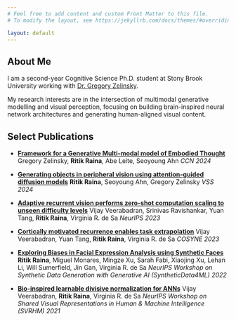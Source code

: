 ```yaml
---
# Feel free to add content and custom Front Matter to this file.
# To modify the layout, see https://jekyllrb.com/docs/themes/#overriding-theme-defaults

layout: default
---
```


## About Me
I am a second-year Cognitive Science Ph.D. student at Stony Brook University working with [Dr. Gregory Zelinsky](https://www.stonybrook.edu/commcms/psychology/faculty/faculty_profiles/gzelinsky). 

My research interests are in the intersection of multimodal generative modelling and visual perception, focusing on building brain-inspired neural network architectures and generating human-aligned visual content.

## Select Publications
- **[Framework for a Generative Multi-modal model of Embodied Thought](https://2024.ccneuro.org/pdf/634_Paper_authored_CCN_2024_Zelinsky-FINAL.pdf)**
Gregory Zelinsky, **Ritik Raina**, Abe Leite, Seoyoung Ahn
  *CCN 2024*

- **[Generating objects in peripheral vision using attention-guided diffusion models](https://jov.arvojournals.org/article.aspx?articleid=2801786)**
**Ritik Raina**, Seoyoung Ahn, Gregory Zelinsky
  *VSS 2024*

- **[Adaptive recurrent vision performs zero-shot computation scaling to unseen difficulty levels](https://arxiv.org/abs/2311.06964)**
Vijay Veerabadran, Srinivas Ravishankar, Yuan Tang, **Ritik Raina**, Virginia R. de Sa
  *NeurIPS 2023*

- **[Cortically motivated recurrence enables task extrapolation](https://drive.google.com/file/d/1Onf04NMijI0RowD-QCPTJGl9vrsnP38E/view)**
Vijay Veerabadran, Yuan Tang, **Ritik Raina**, Virginia R. de Sa
  *COSYNE 2023*

- **[Exploring Biases in Facial Expression Analysis using Synthetic Faces](https://drive.google.com/file/d/1Onf04NMijI0RowD-QCPTJGl9vrsnP38E/view)**
**Ritik Raina**, Miguel Monares, Mingze Xu, Sarah Fabi, Xiaojing Xu, Lehan Li, Will Sumerfield, Jin Gan, Virginia R. de Sa
  *NeurIPS Workshop on Synthetic Data Generation with Generative AI (SyntheticData4ML) 2022*

- **[Bio-inspired learnable divisive normalization for ANNs](https://openreview.net/pdf?id=-ZOjASLOsrV)**
Vijay Veerabadran, **Ritik Raina**, Virginia R. de Sa
  *NeurIPS Workshop on Shared Visual Representations in Human & Machine Intelligence (SVRHM) 2021*


